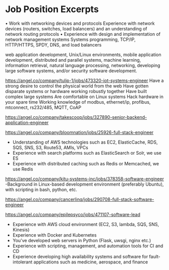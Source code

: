 # Job Position Excerpts

• Work with networking devices and protocols
Experience with network devices (routers, switches, load balancers) and an understanding of network routing protocols
• Experience with design and implementation of network management systems
Systems programming, TCP/IP, HTTP/HTTPS, SPDY, DNS, and load balancers

web application development, Unix/Linux environments, mobile application development, distributed and parallel systems, machine learning, information retrieval, natural language processing, networking, developing large software systems, and/or security software development.

https://angel.co/company/tulip-1/jobs/473320-iot-systems-engineer
Have a strong desire to control the physical world from the web
Have gotten disparate systems or hardware working robustly together
Have built complex large systems
Are comfortable on Linux systems
Hack hardware in your spare time
Working knowledge of modbus, ethernet/ip, profibus, mtconnect, rs232/485, MQTT, CoAP

https://angel.co/company/takescoop/jobs/327890-senior-backend-application-engineer

https://angel.co/company/bloomnation/jobs/25926-full-stack-engineer

- Understanding of AWS technologies such as EC2, ElasticCache, RDS, SQS, SNS, S3, Route53, AMIs, VPCs
- Experience with search platforms such as ElasticSearch or Solr, we use ES
- Experience with distributed caching such as Redis or Memcached, we use Redis

https://angel.co/company/kitu-systems-inc/jobs/378358-software-engineer
-Background in Linux-based development environment (preferably Ubuntu), with scripting in bash, python, etc.

https://angel.co/company/cancerlinq/jobs/290708-full-stack-software-engineer

https://angel.co/company/epilepsyco/jobs/471107-software-lead

- Experience with AWS cloud environment (EC2, S3, lambda, SQS, SNS, Kinesis)
- Experience with Docker and Kubernetes
- You’ve developed web servers in Python (Flask, uwsgi, nginx etc.)
- Experience with scripting, management, and automation tools for CI and CD
- Experience developing high availability systems and software for fault-intolerant applications such as medicine, aerospace, and finance
